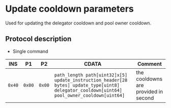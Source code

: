 # Update cooldown parameters

Used for updating the delegator cooldown and pool owner cooldown.

## Protocol description

* Single command

INS | P1 | P2 | CDATA | Comment |
|----|--------|-----|-------------|----|
| `0x40` | `0x00` | `0x00` | `path_length path[uint32]x[5] update_instruction_header[28 bytes] update_type[uint8] delegator_cooldown[uint64] pool_owner_cooldown[uint64]` | the cooldowns are provided in second |
